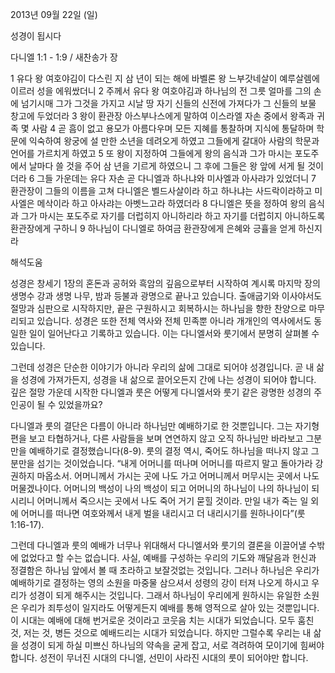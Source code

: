 2013년 09월 22일 (일)

성경이 됩시다



다니엘 1:1 - 1:9 / 새찬송가  장


1 유다 왕 여호야김이 다스린 지 삼 년이 되는 해에 바벨론 왕 느부갓네살이 예루살렘에 이르러 성을 에워쌌더니 2 주께서 유다 왕 여호야김과 하나님의 전 그릇 얼마를 그의 손에 넘기시매 그가 그것을 가지고 시날 땅 자기 신들의 신전에 가져다가 그 신들의 보물 창고에 두었더라 3 왕이 환관장 아스부나스에게 말하여 이스라엘 자손 중에서 왕족과 귀족 몇 사람 4 곧 흠이 없고 용모가 아름다우며 모든 지혜를 통찰하며 지식에 통달하며 학문에 익숙하여 왕궁에 설 만한 소년을 데려오게 하였고 그들에게 갈대아 사람의 학문과 언어를 가르치게 하였고 5 또 왕이 지정하여 그들에게 왕의 음식과 그가 마시는 포도주에서 날마다 쓸 것을 주어 삼 년을 기르게 하였으니 그 후에 그들은 왕 앞에 서게 될 것이더라 6 그들 가운데는 유다 자손 곧 다니엘과 하나냐와 미사엘과 아사랴가 있었더니 7 환관장이 그들의 이름을 고쳐 다니엘은 벨드사살이라 하고 하나냐는 사드락이라하고 미사엘은 메삭이라 하고 아사랴는 아벳느고라 하였더라 8 다니엘은 뜻을 정하여 왕의 음식과 그가 마시는 포도주로 자기를 더럽히지 아니하리라 하고 자기를 더럽히지 아니하도록 환관장에게 구하니 9 하나님이 다니엘로 하여금 환관장에게 은혜와 긍휼을 얻게 하신지라

해석도움





성경은 창세기 1장의 혼돈과 공허와 흑암의 깊음으로부터 시작하여 계시록 마지막 장의 생명수 강과 생명 나무, 밤과 등불과 광명으로 끝나고 있습니다. 출애굽기와 이사야서도 절망과 심판으로 시작하지만, 끝은 구원하시고 회복하시는 하나님을 향한 찬양으로 마무리되고 있습니다. 성경은 또한 전체 역사와 전체 민족뿐 아니라 개개인의 역사에서도 동일한 일이 일어난다고 기록하고 있습니다. 이는 다니엘서와 룻기에서 분명히 살펴볼 수 있습니다.

그런데 성경은 단순한 이야기가 아니라 우리의 삶에 그대로 되어야 성경입니다. 곧 내 삶을 성경에 가져가든지, 성경을 내 삶으로 끌어오든지 간에 나는 성경이 되어야 합니다. 깊은 절망 가운데 시작한 다니엘과 룻은 어떻게 다니엘서와 룻기 같은 광명한 성경의 주인공이 될 수 있었을까요?

다니엘과 룻의 결단은 다름이 아니라 하나님만 예배하기로 한 것뿐입니다. 그는 자기형편을 보고 타협하거나, 다른 사람들을 보며 연연하지 않고 오직 하나님만 바라보고 그분만을 예배하기로 결정했습니다(8-9). 룻의 결정 역시, 죽어도 하나님을 떠나지 않고 그분만을 섬기는 것이었습니다. “내게 어머니를 떠나며 어머니를 따르지 말고 돌아가라 강권하지 마옵소서. 어머니께서 가시는 곳에 나도 가고 어머니께서 머무시는 곳에서 나도 머물겠나이다. 어머니의 백성이 나의 백성이 되고 어머니의 하나님이 나의 하나님이 되시리니 어머니께서 죽으시는 곳에서 나도 죽어 거기 묻힐 것이라. 만일 내가 죽는 일 외에 어머니를 떠나면 여호와께서 내게 벌을 내리시고 더 내리시기를 원하나이다”(룻 1:16-17).

그런데 다니엘과 룻의 예배가 너무나 위대해서 다니엘서와 룻기의 결론을 이끌어낼 수밖에 없었다고 할 수는 없습니다. 사실, 예배를 구성하는 우리의 기도와 깨달음과 헌신과 정결함은 하나님 앞에서 볼 때 초라하고 보잘것없는 것입니다. 그러나 하나님은 우리가 예배하기로 결정하는 영의 소원을 마중물 삼으셔서 성령의 강이 터져 나오게 하시고 우리가 성경이 되게 해주시는 것입니다. 그래서 하나님이 우리에게 원하시는 유일한 소원은 우리가 죄투성이 일지라도 어떻게든지 예배를 통해 영적으로 살아 있는 것뿐입니다. 이 시대는 예배에 대해 번거로운 것이라고 코웃음 치는 시대가 되었습니다. 모두 훔친 것, 저는 것, 병든 것으로 예배드리는 시대가 되었습니다. 하지만 그럴수록 우리는 내 삶을 성경이 되게 하실 미쁘신 하나님의 약속을 굳게 잡고, 서로 격려하여 모이기에 힘써야 합니다. 성전이 무너진 시대의 다니엘, 선민이 사라진 시대의 룻이 되어야만 합니다.